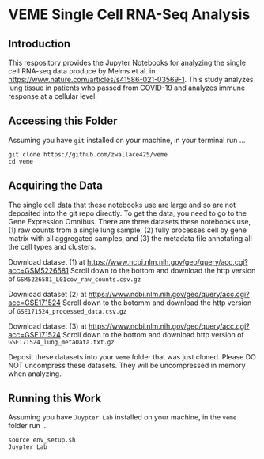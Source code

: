 # VEME Single Cell RNA-Seq Analysis

## Introduction

This respository provides the Jupyter Notebooks for analyzing the single cell RNA-seq data
produce by Melms et al. in https://www.nature.com/articles/s41586-021-03569-1.  This study
analyzes lung tissue in patients who passed from COVID-19 and analyzes immune response 
at a cellular level.

## Accessing this Folder

Assuming you have `git` installed on your machine, in your terminal run ...
	
	git clone https://github.com/zwallace425/veme
	cd veme

## Acquiring the Data

The single cell data that these notebooks use are large and so are not deposited
into the git repo directly.  To get the data, you need to go to the Gene Expression
Omnibus. There are three datasets these notebooks use, (1) raw counts from a single lung
sample, (2) fully processes cell by gene matrix with all aggregated samples, and (3) the
metadata file annotating all the cell types and clusters.

Download dataset (1) at https://www.ncbi.nlm.nih.gov/geo/query/acc.cgi?acc=GSM5226581
Scroll down to the bottom and download the http version of `GSM5226581_L01cov_raw_counts.csv.gz`

Download dataset (2) at https://www.ncbi.nlm.nih.gov/geo/query/acc.cgi?acc=GSE171524
Scroll down to the botomm and download the http version of `GSE171524_processed_data.csv.gz`

Download dataset (3) at https://www.ncbi.nlm.nih.gov/geo/query/acc.cgi?acc=GSE171524
Scroll down to the bottom and download http version of `GSE171524_lung_metaData.txt.gz`

Deposit these datasets into your `veme` folder that was just cloned. Please DO NOT uncompress
these datasets.  They will be uncompressed in memory when analyzing.

## Running this Work

Assuming you have `Juypter Lab` installed on your machine, in the `veme` folder run ...
	
	source env_setup.sh
	Juypter Lab